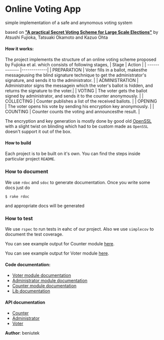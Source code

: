 # Online Voting App

simple implementation of a safe and anynomous voting system

based on [**"A practical Secret Voting Scheme for Large Scale Elections"**](https://link.springer.com/chapter/10.1007/3-540-57220-1_66)
by Atsushi Fujioka, Tatsuaki Okamoto and Kazuo Ohta


#### How it works:

The project implements the structure of an online voting scheme proposed by Fujioka et al. which consists of following stages,
| Stage        | Action      |
| ------------- |-------------|
| PREPARATION |  Voter fills in a ballot, makesthe messageusing the blind signature technique to get the administrator's signature, and sends it to the administrator. |
| ADMINISTRATION |  Administrator signs the messagein which the voter's ballot is hidden, and returns the signature to the voter.|
| VOTING |  The voter gets the ballot signed by administrator, and sends it to the counter anonymously. |
| COLLECTING | Counter publishes a list of the received ballots. |
| OPENING | The voter opens his vote by sending his encryption key anonymously. |
| COUNTING | Counter counts the voting and announcesthe result. |

The encryption and key generation is mostly done by good old [OpenSSL](https://ruby.github.io/openssl/) with a slight twist on blinding which had to be custom made as `OpenSSL` doesn't support it out of the box.

#### How to build
Each project is to be built on it's own. You can find the steps inside particular project `README`.

### How to document

We use `rdoc` and `sdoc` to generate documentation. Once you write some docs just do
```
$ rake rdoc
```
and appropriate docs will be generated

### How to test

We use `rspec` to run tests in eahc of our project. Also we use `simplecov` to document the test coverage.

You can see example output for Counter module [here](https://beniutek.github.io/online_voting/counter/coverage/index.html).

You can see example output for Voter module [here](https://beniutek.github.io/online_voting/voter/coverage/).

#### Code documentation:
* [Voter module documentation](https://beniutek.github.io/online_voting/voter/doc/index.html)
* [Administrator module documentation](https://beniutek.github.io/online_voting/administrator/doc/index.html)
* [Counter module documentation](https://beniutek.github.io/online_voting/counter/doc/index.html)
* [Lib documentation](https://beniutek.github.io/online_voting/lib/doc/index.html)

#### API documentation
* [Counter](https://counter4.docs.apiary.io/l)
* [Administrator](https://admin58.docs.apiary.io/)
* [Voter](https://voterprojectpi.docs.apiary.io/)

**Author**: beniutek
